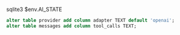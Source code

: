 sqlite3 $env.AI_STATE
```sql
alter table provider add column adapter TEXT default 'openai';
alter table messages add column tool_calls TEXT;
```
